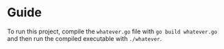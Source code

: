 # Guide

To run this project, compile the `whatever.go` file with `go build whatever.go`
and then run the compiled executable with `./whatever`.
